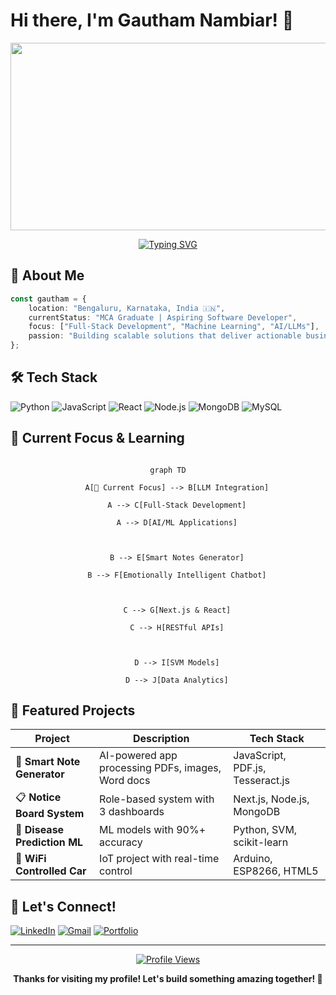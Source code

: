 # Hi there, I'm Gautham Nambiar! 👋
<div align="center">
  <img src="https://media.giphy.com/media/dWesBcTLavkZuG35MI/giphy.gif" width="600" height="300"/>
</div>
<div align="center">
  
[![Typing SVG](https://readme-typing-svg.herokuapp.com?font=Fira+Code&duration=3000&pause=1000&color=2196F3&center=true&vCenter=true&width=600&lines=Full-Stack+Developer+%7C+AI+Enthusiast;Building+Smart+Solutions+with+LLMs;Passionate+about+Education+%26+Innovation)](https://git.io/typing-svg)

</div>


## 🚀 About Me

```typescript
const gautham = {
    location: "Bengaluru, Karnataka, India 🇮🇳",
    currentStatus: "MCA Graduate | Aspiring Software Developer",
    focus: ["Full-Stack Development", "Machine Learning", "AI/LLMs"],
    passion: "Building scalable solutions that deliver actionable business insights"
};
```

## 🛠️ Tech Stack

![Python](https://img.shields.io/badge/Python-3776AB?style=for-the-badge&logo=python&logoColor=white)
![JavaScript](https://img.shields.io/badge/JavaScript-F7DF1E?style=for-the-badge&logo=javascript&logoColor=black)
![React](https://img.shields.io/badge/React-20232A?style=for-the-badge&logo=react&logoColor=61DAFB)
![Node.js](https://img.shields.io/badge/Node.js-43853D?style=for-the-badge&logo=node.js&logoColor=white)
![MongoDB](https://img.shields.io/badge/MongoDB-4EA94B?style=for-the-badge&logo=mongodb&logoColor=white)
![MySQL](https://img.shields.io/badge/MySQL-00000F?style=for-the-badge&logo=mysql&logoColor=white)

## 🎯 Current Focus & Learning

<div align="center">

  

```mermaid

graph TD

    A[🎯 Current Focus] --> B[LLM Integration]

    A --> C[Full-Stack Development]

    A --> D[AI/ML Applications]

    

    B --> E[Smart Notes Generator]

    B --> F[Emotionally Intelligent Chatbot]

    

    C --> G[Next.js & React]

    C --> H[RESTful APIs]

    

    D --> I[SVM Models]

    D --> J[Data Analytics]

```

</div>

## 🚀 Featured Projects

| Project | Description | Tech Stack |
|---------|-------------|------------|
| 🤖 **Smart Note Generator** | AI-powered app processing PDFs, images, Word docs | JavaScript, PDF.js, Tesseract.js |
| 📋 **Notice Board System** | Role-based system with 3 dashboards | Next.js, Node.js, MongoDB |
| 🏥 **Disease Prediction ML** | ML models with 90%+ accuracy | Python, SVM, scikit-learn |
| 🚗 **WiFi Controlled Car** | IoT project with real-time control | Arduino, ESP8266, HTML5 |



## 🤝 Let's Connect!

[![LinkedIn](https://img.shields.io/badge/LinkedIn-0077B5?style=for-the-badge&logo=linkedin&logoColor=white)](https://www.linkedin.com/in/kgnambiar)
[![Gmail](https://img.shields.io/badge/Gmail-D14836?style=for-the-badge&logo=gmail&logoColor=white)](mailto:gauthamkn69@gmail.com)
[![Portfolio](https://img.shields.io/badge/Portfolio-FF5722?style=for-the-badge&logo=todoist&logoColor=white)](https://your-portfolio.com)

---

<div align="center">

[![Profile Views](https://komarev.com/ghpvc/?username=YourGitHubUsername&color=brightgreen&style=flat-square&label=Profile+Views)](https://github.com/YourGitHubUsername)

**Thanks for visiting my profile! Let's build something amazing together! 🚀**

</div>
